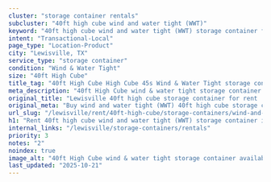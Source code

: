 ```yaml
---
cluster: "storage container rentals"
subcluster: "40ft high cube wind and water tight (WWT)"
keyword: "40ft high cube wind and water tight (WWT) storage container for rent Lewisville, TX"
intent: "Transactional-Local"
page_type: "Location-Product"
city: "Lewisville, TX"
service_type: "storage container"
condition: "Wind & Water Tight"
size: "40ft High Cube"
title_tag: "40ft High Cube High Cube 45s Wind & Water Tight storage container Sales in Lewisville | LC Container"
meta_description: "40ft High Cube wind & water tight storage container sales in Lewisville. High cube containers with extra height. Fast delivery, competitive pricing. Serving storage containers area. Quote ID: FWU. Call (214) 524-4168 for your free quote today."
original_title: "Lewisville 40ft high cube storage container for rent | LC"
original_meta: "Buy wind and water tight (WWT) 40ft high cube storage container rent with local delivery in Lewisville, TX. LC Container — local Since 2003. Request a fast quote today."
url_slug: "/lewisville/rent/40ft-high-cube/storage-containers/wind-and-water-tight-wwt"
h1: "Rent 40ft high cube wind and water tight (WWT) storage container in Lewisville"
internal_links: "/lewisville/storage-containers/rentals"
priority: 3
notes: "2"
noindex: true
image_alt: "40ft High Cube wind & water tight storage container available for delivery in Lewisville"
last_updated: "2025-10-21"
---
```


<!-- TODO: Add unique city/inventory copy, images, and internal links here. -->
